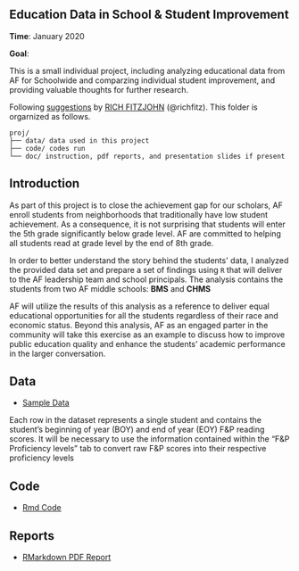 ## Education Data in School & Student Improvement

**Time**: January 2020

**Goal**: 

This is a small individual project, including analyzing educational data from AF for Schoolwide and comparzing individual student improvement, and providing valuable thoughts for further research.

Following [suggestions](http://nicercode.github.io/blog/2013-04-05-projects/) by [RICH FITZJOHN](http://nicercode.github.io/about/#Team) (@richfitz). This folder is orgarnized as follows.

```
proj/
├── data/ data used in this project
├── code/ codes run
└── doc/ instruction, pdf reports, and presentation slides if present
```

## Introduction

As part of this project is to close the achievement gap for our scholars, AF enroll students from neighborhoods that traditionally have low student achievement. As a consequence, it is not surprising that students will enter the 5th grade significantly below grade level. AF are committed to helping all students read at grade level by the end of 8th grade.

In order to better understand the story behind the students' data, I analyzed the provided data set and prepare a set of findings using `R` that will deliver to the AF leadership team and school principals. The analysis contains the students from two AF middle schools: **BMS** and **CHMS** 

AF will utilize the results of this analysis as a reference to deliver equal educational opportunities for all the students regardless of their race and economic status. Beyond this analysis, AF as an engaged parter in the community will take this exercise as an example to discuss how to improve public education quality and enhance the students’ academic performance in the larger conversation.

## Data
* [Sample Data](data/F&P_Sample_Data_Set.xlsx) 

Each row in the dataset represents a single student and contains the student’s beginning of year (BOY) and end of year (EOY) F&P reading scores. It will be necessary to use the information contained within the “F&P Proficiency levels” tab to convert raw F&P scores into their respective proficiency levels

## Code
* [Rmd Code](code/AF_DA_Cici_Chen.Rmd)

## Reports
* [RMarkdown PDF Report](doc/AF_DA_Cici_Chen.pdf)
